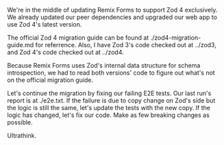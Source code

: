 We're in the middle of updating Remix Forms to support Zod 4 exclusively. We already updated our peer dependencies and upgraded our web app to use Zod 4's latest version.

The official Zod 4 migration guide can be found at ./zod4-migration-guide.md for referrence. Also, I have Zod 3's code checked out at ../zod3, and Zod 4's code checked out at ../zod4.

Because Remix Forms uses Zod's internal data structure for schema introspection, we had to read both versions' code to figure out what's not on the official migration guide.

Let's continue the migration by fixing our failing E2E tests. Our last run's report is at ./e2e.txt. If the failure is due to copy change on Zod's side but the logic is still the same, let's update the tests with the new copy. If the logic has changed, let's fix our code. Make as few breaking changes as possible.

Ultrathink.